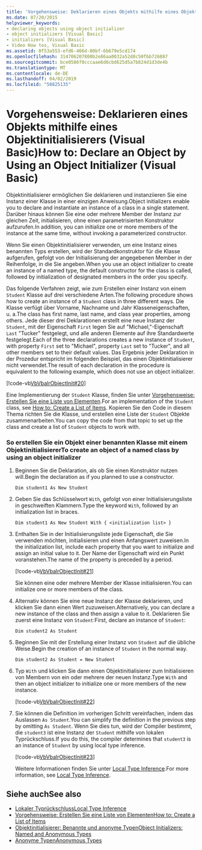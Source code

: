 ```yaml
---
title: 'Vorgehensweise: Deklarieren eines Objekts mithilfe eines Objektinitialisierers (Visual Basic)'
ms.date: 07/20/2015
helpviewer_keywords:
- declaring objects using object initializer
- object initializers [Visual Basic]
- initializers [Visual Basic]
- Video How tos, Visual Basic
ms.assetid: 0f53a553-efd6-466d-80bf-6b679e5cd174
ms.openlocfilehash: 314706207800b2e86aa0032a52d8c50fbb726887
ms.sourcegitcommit: bce0586f0cccaae6d6cbd625d5a7b824d1d3de4b
ms.translationtype: MT
ms.contentlocale: de-DE
ms.lasthandoff: 04/02/2019
ms.locfileid: "58825135"
---
```

# <a name="how-to-declare-an-object-by-using-an-object-initializer-visual-basic"></a><span data-ttu-id="c39a8-102">Vorgehensweise: Deklarieren eines Objekts mithilfe eines Objektinitialisierers (Visual Basic)</span><span class="sxs-lookup"><span data-stu-id="c39a8-102">How to: Declare an Object by Using an Object Initializer (Visual Basic)</span></span>
<span data-ttu-id="c39a8-103">Objektinitialisierer ermöglichen Sie deklarieren und instanziieren Sie eine Instanz einer Klasse in einer einzigen Anweisung.</span><span class="sxs-lookup"><span data-stu-id="c39a8-103">Object initializers enable you to declare and instantiate an instance of a class in a single statement.</span></span> <span data-ttu-id="c39a8-104">Darüber hinaus können Sie eine oder mehrere Member der Instanz zur gleichen Zeit, initialisieren, ohne einen parametrisierten Konstruktor aufzurufen.</span><span class="sxs-lookup"><span data-stu-id="c39a8-104">In addition, you can initialize one or more members of the instance at the same time, without invoking a parameterized constructor.</span></span>  
  
 <span data-ttu-id="c39a8-105">Wenn Sie einen Objektinitialisierer verwenden, um eine Instanz eines benannten Typs erstellen, wird der Standardkonstruktor für die Klasse aufgerufen, gefolgt von der Initialisierung der angegebenen Member in der Reihenfolge, in die Sie angeben.</span><span class="sxs-lookup"><span data-stu-id="c39a8-105">When you use an object initializer to create an instance of a named type, the default constructor for the class is called, followed by initialization of designated members in the order you specify.</span></span>  
  
 <span data-ttu-id="c39a8-106">Das folgende Verfahren zeigt, wie zum Erstellen einer Instanz von einem `Student` Klasse auf drei verschiedene Arten.</span><span class="sxs-lookup"><span data-stu-id="c39a8-106">The following procedure shows how to create an instance of a `Student` class in three different ways.</span></span> <span data-ttu-id="c39a8-107">Die Klasse verfügt über Vorname, Nachname und Jahr Klasseneigenschaften, u. a.</span><span class="sxs-lookup"><span data-stu-id="c39a8-107">The class has first name, last name, and class year properties, among others.</span></span> <span data-ttu-id="c39a8-108">Jede dieser drei Deklarationen erstellt eine neue Instanz der `Student`, mit der Eigenschaft `First` legen Sie auf "Michael,"-Eigenschaft `Last` "Tucker" festgelegt, und alle anderen Elemente auf ihre Standardwerte festgelegt.</span><span class="sxs-lookup"><span data-stu-id="c39a8-108">Each of the three declarations creates a new instance of `Student`, with property `First` set to "Michael", property `Last` set to "Tucker", and all other members set to their default values.</span></span> <span data-ttu-id="c39a8-109">Das Ergebnis jeder Deklaration in der Prozedur entspricht im folgenden Beispiel, das einen Objektinitialisierer nicht verwendet.</span><span class="sxs-lookup"><span data-stu-id="c39a8-109">The result of each declaration in the procedure is equivalent to the following example, which does not use an object initializer.</span></span>  
  
 [!code-vb[VbVbalrObjectInit#20](~/samples/snippets/visualbasic/VS_Snippets_VBCSharp/VbVbalrObjectInit/VB/Class2.vb#20)]  
  
 <span data-ttu-id="c39a8-110">Eine Implementierung der `Student` Klasse, finden Sie unter [Vorgehensweise: Erstellen Sie eine Liste von Elementen](../../../../visual-basic/programming-guide/concepts/linq/how-to-create-a-list-of-items.md).</span><span class="sxs-lookup"><span data-stu-id="c39a8-110">For an implementation of the `Student` class, see [How to: Create a List of Items](../../../../visual-basic/programming-guide/concepts/linq/how-to-create-a-list-of-items.md).</span></span> <span data-ttu-id="c39a8-111">Kopieren Sie den Code in diesem Thema richten Sie die Klasse, und erstellen eine Liste der `Student` Objekte zusammenarbeiten.</span><span class="sxs-lookup"><span data-stu-id="c39a8-111">You can copy the code from that topic to set up the class and create a list of `Student` objects to work with.</span></span>  
  
### <a name="to-create-an-object-of-a-named-class-by-using-an-object-initializer"></a><span data-ttu-id="c39a8-112">So erstellen Sie ein Objekt einer benannten Klasse mit einem Objektinitialisierer</span><span class="sxs-lookup"><span data-stu-id="c39a8-112">To create an object of a named class by using an object initializer</span></span>  
  
1.  <span data-ttu-id="c39a8-113">Beginnen Sie die Deklaration, als ob Sie einen Konstruktor nutzen will.</span><span class="sxs-lookup"><span data-stu-id="c39a8-113">Begin the declaration as if you planned to use a constructor.</span></span>  
  
     `Dim student1 As New Student`  
  
2.  <span data-ttu-id="c39a8-114">Geben Sie das Schlüsselwort `With`, gefolgt von einer Initialisierungsliste in geschweiften Klammern.</span><span class="sxs-lookup"><span data-stu-id="c39a8-114">Type the keyword `With`, followed by an initialization list in braces.</span></span>  
  
     `Dim student1 As New Student With { <initialization list> }`  
  
3.  <span data-ttu-id="c39a8-115">Enthalten Sie in der Initialisierungsliste jede Eigenschaft, die Sie verwenden möchten, initialisieren und einen Anfangswert zuweisen.</span><span class="sxs-lookup"><span data-stu-id="c39a8-115">In the initialization list, include each property that you want to initialize and assign an initial value to it.</span></span> <span data-ttu-id="c39a8-116">Der Name der Eigenschaft wird ein Punkt voranstehen.</span><span class="sxs-lookup"><span data-stu-id="c39a8-116">The name of the property is preceded by a period.</span></span>  
  
     [!code-vb[VbVbalrObjectInit#21](~/samples/snippets/visualbasic/VS_Snippets_VBCSharp/VbVbalrObjectInit/VB/Class2.vb#21)]  
  
     <span data-ttu-id="c39a8-117">Sie können eine oder mehrere Member der Klasse initialisieren.</span><span class="sxs-lookup"><span data-stu-id="c39a8-117">You can initialize one or more members of the class.</span></span>  
  
4.  <span data-ttu-id="c39a8-118">Alternativ können Sie eine neue Instanz der Klasse deklarieren, und klicken Sie dann einen Wert zuzuweisen.</span><span class="sxs-lookup"><span data-stu-id="c39a8-118">Alternatively, you can declare a new instance of the class and then assign a value to it.</span></span> <span data-ttu-id="c39a8-119">Deklarieren Sie zuerst eine Instanz von `Student`:</span><span class="sxs-lookup"><span data-stu-id="c39a8-119">First, declare an instance of `Student`:</span></span>  
  
     `Dim student2 As Student`  
  
5.  <span data-ttu-id="c39a8-120">Beginnen Sie mit der Erstellung einer Instanz von `Student` auf die übliche Weise.</span><span class="sxs-lookup"><span data-stu-id="c39a8-120">Begin the creation of an instance of `Student` in the normal way.</span></span>  
  
     `Dim student2 As Student = New Student`  
  
6.  <span data-ttu-id="c39a8-121">Typ `With` und klicken Sie dann einen Objektinitialisierer zum Initialisieren von Membern von ein oder mehrere der neuen Instanz.</span><span class="sxs-lookup"><span data-stu-id="c39a8-121">Type `With` and then an object initializer to initialize one or more members of the new instance.</span></span>  
  
     [!code-vb[VbVbalrObjectInit#22](~/samples/snippets/visualbasic/VS_Snippets_VBCSharp/VbVbalrObjectInit/VB/Class2.vb#22)]  
  
7.  <span data-ttu-id="c39a8-122">Sie können die Definition im vorherigen Schritt vereinfachen, indem das Auslassen `As Student`.</span><span class="sxs-lookup"><span data-stu-id="c39a8-122">You can simplify the definition in the previous step by omitting `As Student`.</span></span> <span data-ttu-id="c39a8-123">Wenn Sie dies tun, wird der Compiler bestimmt, die `student3` ist eine Instanz der `Student` mithilfe von lokalen Typrückschluss.</span><span class="sxs-lookup"><span data-stu-id="c39a8-123">If you do this, the compiler determines that `student3` is an instance of `Student` by using local type inference.</span></span>  
  
     [!code-vb[VbVbalrObjectInit#23](~/samples/snippets/visualbasic/VS_Snippets_VBCSharp/VbVbalrObjectInit/VB/Class2.vb#23)]  
  
     <span data-ttu-id="c39a8-124">Weitere Informationen finden Sie unter [Local Type Inference](../../../../visual-basic/programming-guide/language-features/variables/local-type-inference.md).</span><span class="sxs-lookup"><span data-stu-id="c39a8-124">For more information, see [Local Type Inference](../../../../visual-basic/programming-guide/language-features/variables/local-type-inference.md).</span></span>  
  
## <a name="see-also"></a><span data-ttu-id="c39a8-125">Siehe auch</span><span class="sxs-lookup"><span data-stu-id="c39a8-125">See also</span></span>

- [<span data-ttu-id="c39a8-126">Lokaler Typrückschluss</span><span class="sxs-lookup"><span data-stu-id="c39a8-126">Local Type Inference</span></span>](../../../../visual-basic/programming-guide/language-features/variables/local-type-inference.md)
- [<span data-ttu-id="c39a8-127">Vorgehensweise: Erstellen Sie eine Liste von Elementen</span><span class="sxs-lookup"><span data-stu-id="c39a8-127">How to: Create a List of Items</span></span>](../../../../visual-basic/programming-guide/concepts/linq/how-to-create-a-list-of-items.md)
- [<span data-ttu-id="c39a8-128">Objektinitialisierer: Benannte und anonyme Typen</span><span class="sxs-lookup"><span data-stu-id="c39a8-128">Object Initializers: Named and Anonymous Types</span></span>](../../../../visual-basic/programming-guide/language-features/objects-and-classes/object-initializers-named-and-anonymous-types.md)
- [<span data-ttu-id="c39a8-129">Anonyme Typen</span><span class="sxs-lookup"><span data-stu-id="c39a8-129">Anonymous Types</span></span>](../../../../visual-basic/programming-guide/language-features/objects-and-classes/anonymous-types.md)
